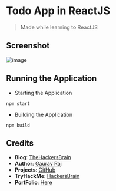 # Todo App in ReactJS
> Made while learning to ReactJS

## Screenshot
![image]()

## Running the Application

- Starting the Application
```
npm start
```

- Building the Application
```
npm build
```

## Credits
- **Blog**: [TheHackersBrain](https://thehackersbrain.pythonanywhere.com/)
- **Author**: [Gaurav Raj](https://github.com/thehackersbrain)
- **Projects**: [GitHub](https://github.com/thehackersbrain?tab=repositories)
- **TryHackMe**: [HackersBrain](https://tryhackme.com/p/hackersbrain)
- **PortFolio**: [Here](https://thehackersbrain.github.io/)
